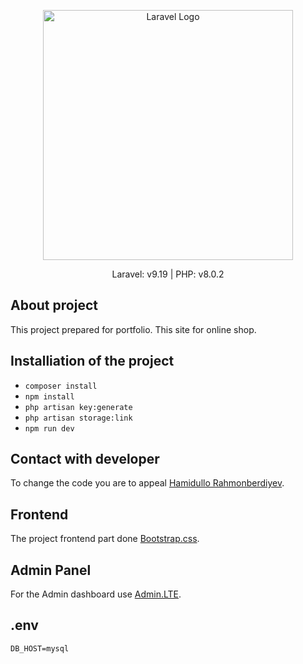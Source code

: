 <p align="center"><a href="https://laravel.com" target="_blank"><img src="https://raw.githubusercontent.com/laravel/art/master/logo-lockup/5%20SVG/2%20CMYK/1%20Full%20Color/laravel-logolockup-cmyk-red.svg" width="400" alt="Laravel Logo"></a></p>

<p align="center">
Laravel: v9.19 |
PHP: v8.0.2
</p>

## About project

This project prepared for portfolio. This site for online shop. 

## Installiation of the project

- ``` composer install ```
- ``` npm install ```
- ``` php artisan key:generate ```
- ``` php artisan storage:link ```
- ``` npm run dev ```


## Contact with developer

To change the code you are to appeal [Hamidullo Rahmonberdiyev](https://t.me/hamidullo_rahmonberdiyev).

## Frontend

The project frontend part done  [Bootstrap.css](https://tailwindcomponents.com/).

## Admin Panel

For the Admin dashboard use [Admin.LTE](https://adminlte.io/).

## .env

``` 
DB_HOST=mysql 
```

